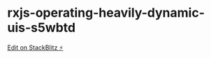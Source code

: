 # rxjs-operating-heavily-dynamic-uis-s5wbtd

[Edit on StackBlitz ⚡️](https://stackblitz.com/edit/rxjs-operating-heavily-dynamic-uis-s5wbtd)